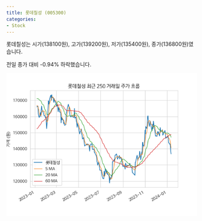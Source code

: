 ```yaml
---
title: 롯데칠성 (005300)
categories:
- Stock
---
```


롯데칠성는 시가(138100원), 고가(139200원), 저가(135400원), 종가(136800원)였습니다.

전일 종가 대비 -0.94% 하락했습니다.

<!-- more -->

![005300](/assets/images/stock/005300.png)